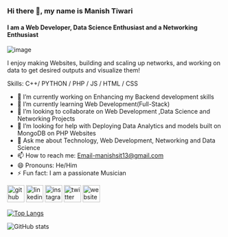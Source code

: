 ### Hi there 👋, my name is Manish Tiwari
#### I am a Web Developer, Data Science Enthusiast and a Networking Enthusiast 
![image](https://user-images.githubusercontent.com/69393822/122900816-9f726300-d36a-11eb-88c1-fd920fe374b6.png)


I enjoy making Websites, building and scaling up networks, and working on data to get desired outputs and visualize them!

Skills: C++/ PYTHON / PHP / JS / HTML / CSS

- 🔭 I’m currently working on Enhancing my Backend development skills 
- 🌱 I’m currently learning Web Development(Full-Stack) 
- 👯 I’m looking to collaborate on Web Development ,Data Science and Networking Projects 
- 🤔 I’m looking for help with Deploying Data Analytics and models built on MongoDB on PHP Websites 
- 💬 Ask me about Technology, Web Development, Networking and Data Science 
- 📫 How to reach me: Email-manishsit13@gmail.com 
- 😄 Pronouns: He/Him 
- ⚡ Fun fact: I am a passionate Musician 


[<img src='https://cdn.jsdelivr.net/npm/simple-icons@3.0.1/icons/github.svg' alt='github' height='40'>](https://github.com/manish-9245)   [<img src='https://cdn.jsdelivr.net/npm/simple-icons@3.0.1/icons/linkedin.svg' alt='linkedin' height='40'>](https://www.linkedin.com/in/manishtiwari13/)  [<img src='https://cdn.jsdelivr.net/npm/simple-icons@3.0.1/icons/instagram.svg' alt='instagram' height='40'>](https://www.instagram.com/manishonig/)   [<img src='https://cdn.jsdelivr.net/npm/simple-icons@3.0.1/icons/twitter.svg' alt='twitter' height='40'>](https://twitter.com/manisht_13)    [<img src='https://cdn.jsdelivr.net/npm/simple-icons@3.0.1/icons/icloud.svg' alt='website' height='40'>](manishtiwari.host20.uk/personal%20portfolio/)  

[![Top Langs](https://github-readme-stats.vercel.app/api/top-langs/?username=manish-9245)](https://github.com/anuraghazra/github-readme-stats)

![GitHub stats](https://github-readme-stats.vercel.app/api?username=manish-9245&show_icons=true)  

